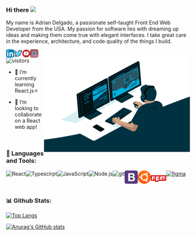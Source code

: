 ### Hi there <img src="https://media.giphy.com/media/hvRJCLFzcasrR4ia7z/giphy.gif" width="25px">

My name is Adrian Delgado, a passionate self-taught Front End Web Developer from the USA. My passion for software lies with dreaming up ideas and making them come true with elegant interfaces. I take great care in the experience, architecture, and code quality of the things I build.

<img align="right" alt="GIF" src="./code.gif" width="400" height="280" />

<a href="https://www.linkedin.com/in/adriandelgado1/">
  <img src="./LinkedIn.png" align="left" alt="Adrian's LinkedIn" width="22px">
</a>
<a href="https://www.twitter.com/cloudcoding_">
  <img src="./twitter1.png" align="left" alt="Adrian's Twitter" width="22px">
</a>
<a href="https://www.youtube.com/channel/UCci3UPQ2p4hyERNhXqAPCBw">
  <img src="./YouTube.png" align="left" alt="Adrian's YouTube" width="22px">
</a>
<a href="https://www.instagram.com/cloudcoding">
  <img src="./camera.png" align="left" alt="Adrian's Instagram" width="22px">
</a>

![visitors](https://page-views.glitch.me/badge?page_id=adriandelgg.visitor-badge)


- 🌱 I’m currently learning React.js⚛ 

- 👯 I’m looking to collaborate on a React web app!

<br>

### 🔨 Languages and Tools:

<a href="https://reactjs.org/" target="_blank"> <img align="left" alt="React" height ="42px" src="https://raw.githubusercontent.com/rahul-jha98/github_readme_icons/main/language_and_tools/square/react/react.svg"></a>
<a href="https://www.typescriptlang.org/" target="_blank"><img align="left" alt="Typescirpt" height ="42px" src="https://raw.githubusercontent.com/rahul-jha98/github_readme_icons/main/language_and_tools/square/typescript/typescript.svg"></a>
<a href="https://developer.mozilla.org/en-US/docs/Web/JavaScript" target="_blank"> <img align="left" alt="JavaScript" height ="42px"  src="https://raw.githubusercontent.com/rahul-jha98/github_readme_icons/main/language_and_tools/square/javascript/javascript.svg"> </a>
<a href="https://nodejs.org" target="_blank"><img align="left" alt="Node.js" height ="42px" src="https://raw.githubusercontent.com/rahul-jha98/github_readme_icons/main/language_and_tools/square/node/node.svg"></a>
<a href="https://git-scm.com/" target="_blank"> <img src="https://raw.githubusercontent.com/rahul-jha98/github_readme_icons/main/language_and_tools/square/git-scm/git-scm.svg" align="left" alt="git" height='42px'/> </a>
<a href="https://www.figma.com/" target="_blank"> <img src="https://raw.githubusercontent.com/rahul-jha98/github_readme_icons/main/language_and_tools/square/figma/figma.svg" alt="figma" height='42px'/> </a>
<a href="https://getbootstrap.com/" target="_blank"> <img src="./bootstrap.png" alt="BootStrap" align="left" height='36px'/> </a>
<a href="https://ubuntu.com/" target="_blank"> <img src="./Ubuntu.png" alt="Ubuntu" align="left" height='36px'/> </a>
<a href="https://www.npmjs.com/" target="_blank"> <img src="./npm.png" alt="npm" align="left" height='42px'/> </a>

<br>

### 📊 Github Stats:
[![Top Langs](https://github-readme-stats.vercel.app/api/top-langs/?username=adriandelgg&theme=tokyonight&layout=compact)](https://github.com/anuraghazra/github-readme-stats)

[![Anurag's GitHub stats](https://github-readme-stats.vercel.app/api?username=adriandelgg&count_private=true&show_icons=true&theme=tokyonight&include_all_commits=true&hide=prs,issues)](https://github.com/anuraghazra/github-readme-stats)

<!--[![Readme Card](https://github-readme-stats.vercel.app/api/pin/?username=adriandelgg&theme=tokyonight&repo=THEREPOYOUWANT)](https://github.com/anuraghazra/github-readme-stats)-->

<!--💬 Ask me about ...
📫 How to reach me: ...
😄 Pronouns: ...
⚡ Fun fact: ... -->
